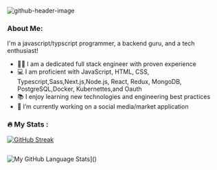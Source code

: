 ![github-header-image](https://github.com/kmarrow1/kmarrow1/assets/102380392/5adfe4bd-6f6a-4745-991c-f55ff1f94a0d)



### About Me:

I'm a javascript/typscript programmer, a backend guru, and a tech enthusiast!

- 👩‍💻  I am a dedicated full stack engineer with proven experience
- 💻 I am proficient with JavaScript, HTML, CSS, Typescript,Sass,Next.js,Node.js, React, Redux, MongoDB, PostgreSQL,Docker, Kubernettes,and Oauth
- 📚 I enjoy learning new technologies and engineering best practices
- 🔭 I’m currently working on a social media/market application

### :fire: My Stats :

[![GitHub Streak](http://github-readme-streak-stats.herokuapp.com?user=kmarrow1)](https://git.io/streak-stats)


<img src="https://camo.githubusercontent.com/c59d69a6da0afd986daebd13beecaf094086f39de4d5fd3bc60bde5c5eaeec09/68747470733a2f2f6769746875622d726561646d652d73746174732e76657263656c2e6170702f6170692f746f702d6c616e67732f3f757365726e616d653d777661766961746f72266578636c7564655f7265706f3d4a6f6e6e794170706c652c42616c6c6f6f6e2d4672656e7a792c546f70446f776e4368617261637465722c57696c64666972652c4574636865642c466c696768742d53696d2d5265706f267468656d653d6461726b26686964655f626f726465723d66616c7365" alt="" data-canonical-src="https://github-readme-stats.vercel.app/api/top-langs/?username=kmarrow1&amp;exclude_repo=JonnyApple,Balloon-Frenzy,TopDownCharacter,Wildfire,Etched,Flight-Sim-Repo&amp;theme=dark&amp;hide_border=false" style="max-width: 100%;">

![My GitHub Language Stats](https://github-readme-stats.vercel.app/api/top-langs/?username=kmarrow1&langs_count=5&theme=tokyonight)]()

<!--
**kmarrow1/kmarrow1** is a ✨ _special_ ✨ repository because its `README.md` (this file) appears on your GitHub profile.

Here are some ideas to get you started:

- 🔭 I’m currently working on ...
- 🌱 I’m currently learning ...
- 👯 I’m looking to collaborate on ...
- 🤔 I’m looking for help with ...
- 💬 Ask me about ...
- 📫 How to reach me: ...
- 😄 Pronouns: ...
- ⚡ Fun fact: ...
-->

